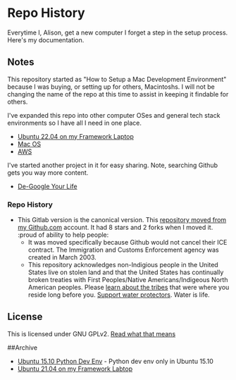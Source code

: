 # Repo History
Everytime I, Alison, get a new computer I forget a step in the setup process. Here's my documentation.

## Notes
This repository started as "How to Setup a Mac Development Environment" because I was buying, or setting up for others, Macintoshs. I will not be changing the name of the repo at this time to assist in keeping it findable for others.

I've expanded this repo into other computer OSes and general tech stack environments so I have all I need in one place. 
* [Ubuntu 22.04 on my Framework Laptop](ubuntu-22.04_jammy_framework.md)
* [Mac OS](mac-os_thru_2021.md)
* [AWS](aws.md)

I've started another project in it for easy sharing. Note, searching Github gets you way more content.
* [De-Google Your Life](de-google.md)

### Repo History 
* This Gitlab version is the canonical version. This [repository moved from my Github.com](https://github.com/alison985/setting-up-mac-dev-environment) account. It had 8 stars and 2 forks when I moved it. :proud of ability to help people: 
    * It was moved specifically because Github would not cancel their ICE contract. The Immigration and Customs Enforcement agency was created in March 2003. 
    * This repository acknowledges non-Indigious people in the United States live on stolen land and that the United States has continually broken treaties with First Peoples/Native Americans/Indigeous North American peoples. Please [learn about the tribes](https://native-land.ca/) that were where you reside long before you. [Support water protectors](https://waterprotectorlegal.org/). Water is life.

## License 
This is licensed under GNU GPLv2. [Read what that means](https://choosealicense.com/licenses/gpl-2.0/)

##Archive
* [Ubuntu 15.10 Python Dev Env](ubuntu-15.10_dev_env.md) - Python dev env only in Ubuntu 15.10
* [Ubuntu 21.04 on my Framework Labtop](ubuntu-21.04_impish_on_framework.md)
